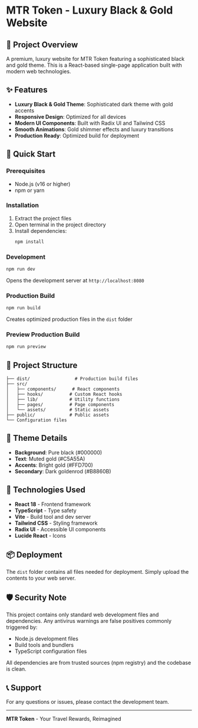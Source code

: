 # MTR Token - Luxury Black & Gold Website

## 🎯 Project Overview
A premium, luxury website for MTR Token featuring a sophisticated black and gold theme. This is a React-based single-page application built with modern web technologies.

## ✨ Features
- **Luxury Black & Gold Theme**: Sophisticated dark theme with gold accents
- **Responsive Design**: Optimized for all devices
- **Modern UI Components**: Built with Radix UI and Tailwind CSS
- **Smooth Animations**: Gold shimmer effects and luxury transitions
- **Production Ready**: Optimized build for deployment

## 🚀 Quick Start

### Prerequisites
- Node.js (v16 or higher)
- npm or yarn

### Installation
1. Extract the project files
2. Open terminal in the project directory
3. Install dependencies:
   ```bash
   npm install
   ```

### Development
```bash
npm run dev
```
Opens the development server at `http://localhost:8080`

### Production Build
```bash
npm run build
```
Creates optimized production files in the `dist` folder

### Preview Production Build
```bash
npm run preview
```

## 📁 Project Structure
```
├── dist/                 # Production build files
├── src/
│   ├── components/      # React components
│   ├── hooks/          # Custom React hooks
│   ├── lib/            # Utility functions
│   ├── pages/          # Page components
│   └── assets/         # Static assets
├── public/             # Public assets
└── Configuration files
```

## 🎨 Theme Details
- **Background**: Pure black (#000000)
- **Text**: Muted gold (#C5A55A)
- **Accents**: Bright gold (#FFD700)
- **Secondary**: Dark goldenrod (#B8860B)

## 🔧 Technologies Used
- **React 18** - Frontend framework
- **TypeScript** - Type safety
- **Vite** - Build tool and dev server
- **Tailwind CSS** - Styling framework
- **Radix UI** - Accessible UI components
- **Lucide React** - Icons

## 📦 Deployment
The `dist` folder contains all files needed for deployment. Simply upload the contents to your web server.

## 🛡️ Security Note
This project contains only standard web development files and dependencies. Any antivirus warnings are false positives commonly triggered by:
- Node.js development files
- Build tools and bundlers
- TypeScript configuration files

All dependencies are from trusted sources (npm registry) and the codebase is clean.

## 📞 Support
For any questions or issues, please contact the development team.

---
**MTR Token** - Your Travel Rewards, Reimagined
